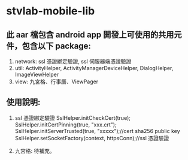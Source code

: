# stvlab-mobile-lib
## 此 aar 檔包含 android app 開發上可使用的共用元件，包含以下 package:
1. network: ssl 憑證綁定驗證, ssl 伺服器端憑證驗證
2. util: ActivityHelper, ActivityManagerDeviceHelper, DialogHelper, ImageViewHelper
3. view: 九宮格、行事曆、ViewPager

## 使用說明:
1. ssl 憑證綁定驗證
SslHelper.initCheckCert(true);
SslHelper.initCertPinning(true, "xxx.crt");
SslHelper.initServerTrusted(true, "xxxxx");//cert sha256 public key
SslHelper.setSocketFactory(context, httpsConn);//ssl 憑證驗證

2. 九宮格: 
待補充。


